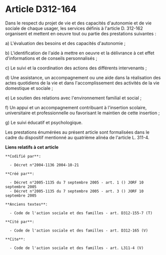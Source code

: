 # Article D312-164

Dans le respect du projet de vie et des capacités d'autonomie et de vie sociale de chaque usager, les services définis à
l'article D. 312-162 organisent et mettent en oeuvre tout ou partie des prestations suivantes : 

a) L'évaluation des besoins et des capacités d'autonomie ; 

b) L'identification de l'aide à mettre en oeuvre et la délivrance à cet effet d'informations et de conseils personnalisés ; 

c) Le suivi et la coordination des actions des différents intervenants ; 

d) Une assistance, un accompagnement ou une aide dans la réalisation des actes quotidiens de la vie et dans l'accomplissement
des activités de la vie domestique et sociale ; 

e) Le soutien des relations avec l'environnement familial et social ; 

f) Un appui et un accompagnement contribuant à l'insertion scolaire, universitaire et professionnelle ou favorisant le
maintien de cette insertion ; 

g) Le suivi éducatif et psychologique. 

Les prestations énumérées au présent article sont formalisées dans le cadre du dispositif mentionné au quatrième alinéa de
l'article L. 311-4.

**Liens relatifs à cet article**

	**Codifié par**:

	  - Décret n°2004-1136 2004-10-21

	**Créé par**:

	  - Décret n°2005-1135 du 7 septembre 2005 - art. 1 () JORF 10 septembre 2005
	  - Décret n°2005-1135 du 7 septembre 2005 - art. 3 () JORF 10 septembre 2005

	**Anciens textes**:

	  - Code de l'action sociale et des familles - art. D312-155-7 (T)

	**Cité par**:

	  - Code de l'action sociale et des familles - art. D312-165 (V)

	**Cite**:

	  - Code de l'action sociale et des familles - art. L311-4 (V)

